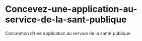 # Concevez-une-application-au-service-de-la-sant-publique
 Conception d'une application au service de la santé publique  
